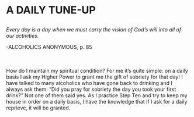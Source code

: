 # <p class='center'>A DAILY TUNE-UP</p>

<em>Every day is a day when we must carry the vision of God’s will into all of our activities.</em>
<br/>
<p class='right'>-ALCOHOLICS ANONYMOUS, p. 85</p>

<br><br>
How do I maintain my spiritual condition? For me it’s quite simple: on a daily basis I ask my Higher Power to grant me the gift of sobriety for that day! I have talked to many alcoholics who have gone back to drinking and I always ask them: “Did you pray for sobriety the day you took your first drink?” Not one of them said yes. As I practice Step Ten and try to keep my house in order on a daily basis, I have the knowledge that if I ask for a daily reprieve, it will be granted.

